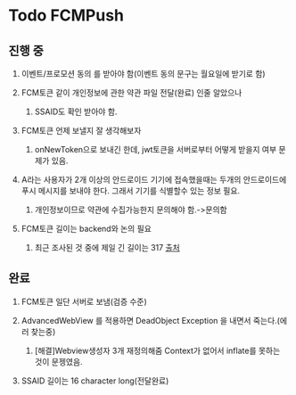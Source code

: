 # Todo FCMPush

## 진행 중

1. 이벤트/프로모션 동의 를 받아야 함(이벤트 동의 문구는 월요일에 받기로 함)

1. FCM토큰 같이 개인정보에 관한 약관 파일 전달(완료) 인줄 알았으나
    1. SSAID도 확인 받아야 함.

1. FCM토큰 언제 보낼지 잘 생각해보자
    1. onNewToken으로 보내긴 한데, jwt토큰을 서버로부터 어떻게 받을지 여부 문제가 있음.

1. A라는 사용자가 2개 이상의 안드로이드 기기에 접속했을때는 두개의 안드로이드에 푸시 메시지를 보내야 한다. 그래서 기기를 식별할수 있는 정보 필요.
    1. 개인정보이므로 약관에 수집가능한지 문의해야 함.->문의함

1. FCM토큰 길이는 backend와 논의 필요
    1. 최근 조사된 것 중에 제일 긴 길이는 317 [출처](https://stackoverflow.com/questions/39959417/what-is-the-maximum-length-of-an-fcm-registration-id-token)

## 완료

1. FCM토큰 일단 서버로 보냄(검증 수준)

1. AdvancedWebView 를 적용하면 DeadObject Exception 을 내면서 죽는다.(에러 찾는중)
    1. [해결]Webview생성자 3개 재정의해줌 Context가 없어서 inflate를 못하는 것이 문젱였음.

1. SSAID 길이는 16 character long(전달완료)
